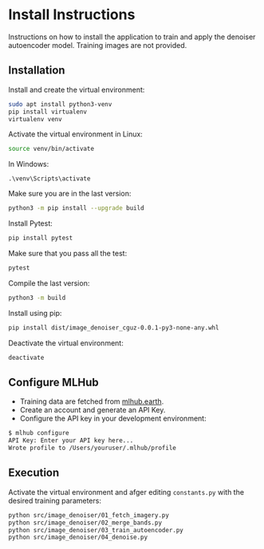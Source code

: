 # Install Instructions
Instructions on how to install the application to train and apply the denoiser autoencoder model. Training images are not provided.

## Installation
Install and create the virtual environment:
```bash
sudo apt install python3-venv
pip install virtualenv
virtualenv venv
```

Activate the virtual environment in Linux:
```bash
source venv/bin/activate
```

In Windows:
```
.\venv\Scripts\activate
```

Make sure you are in the last version:
```bash
python3 -m pip install --upgrade build
```

Install Pytest:
```bash
pip install pytest
```

Make sure that you pass all the test:
```bash
pytest
```

Compile the last version:
```bash
python3 -m build
```

Install using pip:
```bash
pip install dist/image_denoiser_cguz-0.0.1-py3-none-any.whl
```

Deactivate the virtual environment:
```bash
deactivate
```

## Configure MLHub
- Training data are fetched from [mlhub.earth](https://mlhub.earth/).
- Create an account and generate an API Key.
- Configure the API key in your development environment:

```bash
$ mlhub configure
API Key: Enter your API key here...
Wrote profile to /Users/youruser/.mlhub/profile
```

## Execution
Activate the virtual environment and afger editing `constants.py` with the desired training parameters:

```bash
python src/image_denoiser/01_fetch_imagery.py
python src/image_denoiser/02_merge_bands.py
python src/image_denoiser/03_train_autoencoder.py
python src/image_denoiser/04_denoise.py
```
